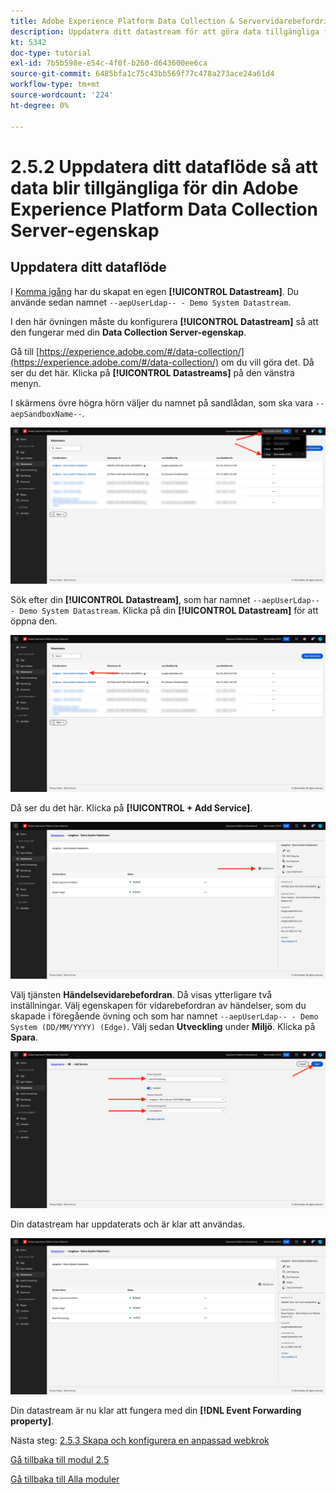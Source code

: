 ```yaml
---
title: Adobe Experience Platform Data Collection & Servervidarebefordring i realtid - Uppdatera ditt dataflöde och gör data tillgängliga för din Adobe Experience Platform Data Collection Server-egenskap
description: Uppdatera ditt datastream för att göra data tillgängliga för din Adobe Experience Platform Data Collection Server-egenskap
kt: 5342
doc-type: tutorial
exl-id: 7b5b598e-e54c-4f0f-b260-d643600ee6ca
source-git-commit: 6485bfa1c75c43bb569f77c478a273ace24a61d4
workflow-type: tm+mt
source-wordcount: '224'
ht-degree: 0%

---
```


# 2.5.2 Uppdatera ditt dataflöde så att data blir tillgängliga för din Adobe Experience Platform Data Collection Server-egenskap

## Uppdatera ditt dataflöde

I [Komma igång](./../../gettingstarted/gettingstarted/ex2.md) har du skapat en egen **[!UICONTROL Datastream]**. Du använde sedan namnet `--aepUserLdap-- - Demo System Datastream`.

I den här övningen måste du konfigurera **[!UICONTROL Datastream]** så att den fungerar med din **Data Collection Server-egenskap**.

Gå till [https://experience.adobe.com/#/data-collection/](https://experience.adobe.com/#/data-collection/) om du vill göra det. Då ser du det här. Klicka på **[!UICONTROL Datastreams]** på den vänstra menyn.

I skärmens övre högra hörn väljer du namnet på sandlådan, som ska vara `--aepSandboxName--`.

![Klicka på ikonen Edge-konfiguration i den vänstra navigeringen](./images/edgeconfig1b.png)

Sök efter din **[!UICONTROL Datastream]**, som har namnet `--aepUserLdap-- - Demo System Datastream`. Klicka på din **[!UICONTROL Datastream]** för att öppna den.

![WebSDK](./images/websdk0.png)

Då ser du det här. Klicka på **[!UICONTROL + Add Service]**.

![WebSDK](./images/websdk3.png)

Välj tjänsten **Händelsevidarebefordran**. Då visas ytterligare två inställningar. Välj egenskapen för vidarebefordran av händelser, som du skapade i föregående övning och som har namnet `--aepUserLdap-- - Demo System (DD/MM/YYYY) (Edge)`. Välj sedan **Utveckling** under **Miljö**. Klicka på **Spara**.

![WebSDK](./images/websdk4.png)

Din datastream har uppdaterats och är klar att användas.

![WebSDK](./images/websdk8a.png)

Din datastream är nu klar att fungera med din **[!DNL Event Forwarding property]**.

Nästa steg: [2.5.3 Skapa och konfigurera en anpassad webkrok](./ex3.md)

[Gå tillbaka till modul 2.5](./aep-data-collection-ssf.md)

[Gå tillbaka till Alla moduler](./../../../overview.md)
